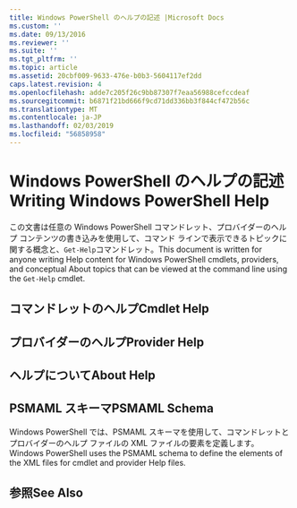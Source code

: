 ```yaml
---
title: Windows PowerShell のヘルプの記述 |Microsoft Docs
ms.custom: ''
ms.date: 09/13/2016
ms.reviewer: ''
ms.suite: ''
ms.tgt_pltfrm: ''
ms.topic: article
ms.assetid: 20cbf009-9633-476e-b0b3-5604117ef2dd
caps.latest.revision: 4
ms.openlocfilehash: adde7c205f26c9bb87307f7eaa56988cefccdeaf
ms.sourcegitcommit: b6871f21bd666f9cd71dd336bb3f844cf472b56c
ms.translationtype: MT
ms.contentlocale: ja-JP
ms.lasthandoff: 02/03/2019
ms.locfileid: "56858958"
---
```

# <a name="writing-windows-powershell-help"></a><span data-ttu-id="cb7d2-102">Windows PowerShell のヘルプの記述</span><span class="sxs-lookup"><span data-stu-id="cb7d2-102">Writing Windows PowerShell Help</span></span>

<span data-ttu-id="cb7d2-103">この文書は任意の Windows PowerShell コマンドレット、プロバイダーのヘルプ コンテンツの書き込みを使用して、コマンド ラインで表示できるトピックに関する概念と、`Get-Help`コマンドレット。</span><span class="sxs-lookup"><span data-stu-id="cb7d2-103">This document is written for anyone writing Help content for Windows PowerShell cmdlets, providers, and conceptual About topics that can be viewed at the command line using the `Get-Help` cmdlet.</span></span>

## <a name="cmdlet-help"></a><span data-ttu-id="cb7d2-104">コマンドレットのヘルプ</span><span class="sxs-lookup"><span data-stu-id="cb7d2-104">Cmdlet Help</span></span>

## <a name="provider-help"></a><span data-ttu-id="cb7d2-105">プロバイダーのヘルプ</span><span class="sxs-lookup"><span data-stu-id="cb7d2-105">Provider Help</span></span>

## <a name="about-help"></a><span data-ttu-id="cb7d2-106">ヘルプについて</span><span class="sxs-lookup"><span data-stu-id="cb7d2-106">About Help</span></span>

## <a name="psmaml-schema"></a><span data-ttu-id="cb7d2-107">PSMAML スキーマ</span><span class="sxs-lookup"><span data-stu-id="cb7d2-107">PSMAML Schema</span></span>

 <span data-ttu-id="cb7d2-108">Windows PowerShell では、PSMAML スキーマを使用して、コマンドレットとプロバイダーのヘルプ ファイルの XML ファイルの要素を定義します。</span><span class="sxs-lookup"><span data-stu-id="cb7d2-108">Windows PowerShell uses the PSMAML schema to define the elements of the XML files for cmdlet and provider Help files.</span></span>

## <a name="see-also"></a><span data-ttu-id="cb7d2-109">参照</span><span class="sxs-lookup"><span data-stu-id="cb7d2-109">See Also</span></span>
